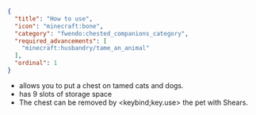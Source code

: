 ```json
{
  "title": "How to use",
  "icon": "minecraft:bone",
  "category": "fwendo:chested_companions_category",
  "required_advancements": [
    "minecraft:husbandry/tame_an_animal"
  ],
  "ordinal": 1
}
```

- allows you to put a chest on tamed cats and dogs.
- has 9 slots of storage space
- The chest can be removed by <keybind;key.use> the pet with Shears.